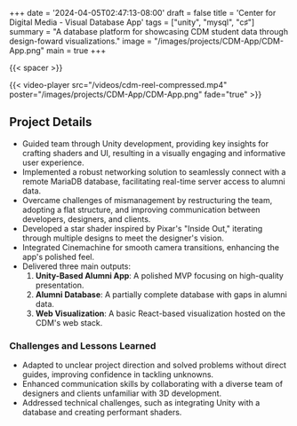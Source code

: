 +++
date = '2024-04-05T02:47:13-08:00'
draft = false
title = 'Center for Digital Media - Visual Database App'
tags = ["unity", "mysql", "c♯"]
summary = "A database platform for showcasing CDM student data through design-foward visualizations."
image = "/images/projects/CDM-App/CDM-App.png"
main = true
+++

{{< spacer >}}

{{< video-player src="/videos/cdm-reel-compressed.mp4" poster="/images/projects/CDM-App/CDM-App.png" fade="true" >}}

## Project Details

- Guided team through Unity development, providing key insights for crafting shaders and UI, resulting in a visually engaging and informative user experience.
- Implemented a robust networking solution to seamlessly connect with a remote MariaDB database, facilitating real-time server access to alumni data.
- Overcame challenges of mismanagement by restructuring the team, adopting a flat structure, and improving communication between developers, designers, and clients.
- Developed a star shader inspired by Pixar's "Inside Out," iterating through multiple designs to meet the designer's vision.
- Integrated Cinemachine for smooth camera transitions, enhancing the app's polished feel.
- Delivered three main outputs:
  1. **Unity-Based Alumni App**: A polished MVP focusing on high-quality presentation.
  2. **Alumni Database**: A partially complete database with gaps in alumni data.
  3. **Web Visualization**: A basic React-based visualization hosted on the CDM's web stack.

### Challenges and Lessons Learned

- Adapted to unclear project direction and solved problems without direct guides, improving confidence in tackling unknowns.
- Enhanced communication skills by collaborating with a diverse team of designers and clients unfamiliar with 3D development.
- Addressed technical challenges, such as integrating Unity with a database and creating performant shaders.
